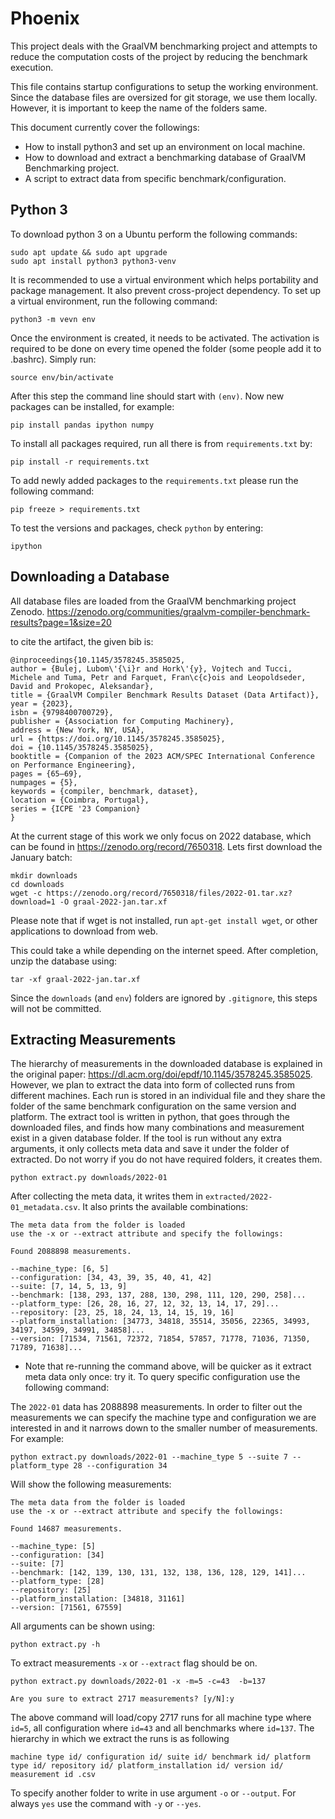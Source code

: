 # Phoenix
This project deals with the GraalVM benchmarking project and attempts to reduce the computation costs of the project by reducing the benchmark execution. 

This file contains startup configurations to setup the working environment. Since the database files are oversized for git storage, we use them locally. However, it is important to keep the name of the folders same. 

This document currently cover the followings:
* How to install python3 and set up an environment on local machine.
* How to download and extract a benchmarking database of GraalVM Benchmarking project.
* A script to extract data from specific benchmark/configuration.

## Python 3
To download python 3 on a Ubuntu perform the following commands:

```command-line
sudo apt update && sudo apt upgrade
sudo apt install python3 python3-venv
```

It is recommended to use a virtual environment which helps portability and package management. It also prevent cross-project dependency. To set up a virtual environment, run the following command:

```command-line
python3 -m vevn env
```

Once the environment is created, it needs to be activated. The activation is required to be done on every time opened the folder (some people add it to .bashrc). Simply run:

```command-line
source env/bin/activate
```

After this step the command line should start with `(env)`. Now new packages can be installed, for example:

```command-line
pip install pandas ipython numpy
```

To install all packages required, run all there is from `requirements.txt` by:
```command-line
pip install -r requirements.txt
```

To add newly added packages to the `requirements.txt` please run the following command:
```command-line
pip freeze > requirements.txt
```

To test the versions and packages, check `python` by entering: 
```command-line
ipython
```



## Downloading a Database
All database files are loaded from the GraalVM benchmarking project Zenodo. https://zenodo.org/communities/graalvm-compiler-benchmark-results?page=1&size=20

to cite the artifact, the given bib is:
```
@inproceedings{10.1145/3578245.3585025,
author = {Bulej, Lubom\'{\i}r and Hork\'{y}, Vojtech and Tucci, Michele and Tuma, Petr and Farquet, Fran\c{c}ois and Leopoldseder, David and Prokopec, Aleksandar},
title = {GraalVM Compiler Benchmark Results Dataset (Data Artifact)},
year = {2023},
isbn = {9798400700729},
publisher = {Association for Computing Machinery},
address = {New York, NY, USA},
url = {https://doi.org/10.1145/3578245.3585025},
doi = {10.1145/3578245.3585025},
booktitle = {Companion of the 2023 ACM/SPEC International Conference on Performance Engineering},
pages = {65–69},
numpages = {5},
keywords = {compiler, benchmark, dataset},
location = {Coimbra, Portugal},
series = {ICPE '23 Companion}
}
```

At the current stage of this work we only focus on 2022 database, which can be found in https://zenodo.org/record/7650318. Lets first download the January batch:

```command-line
mkdir downloads
cd downloads
wget -c https://zenodo.org/record/7650318/files/2022-01.tar.xz?download=1 -O graal-2022-jan.tar.xf
```

Please note that if wget is not installed, run `apt-get install wget`, or other applications to download from web. 

This could take a while depending on the internet speed. After completion, unzip the database using:

```command-line
tar -xf graal-2022-jan.tar.xf
```

Since the `downloads` (and `env`) folders are ignored by `.gitignore`, this steps will not be committed.


## Extracting Measurements
The hierarchy of measurements in the downloaded database is explained in the original paper: https://dl.acm.org/doi/epdf/10.1145/3578245.3585025. However, we plan to extract the data into form of collected runs from different machines. Each run is stored in an individual file and they share the folder of the same benchmark configuration on the same version and platform. The extract tool is written in python, that goes through the downloaded files, and finds how many combinations and measurement exist in a given database folder. If the tool is run without any extra arguments, it only collects meta data and save it under the folder of extracted. Do not worry if you do not have required folders, it creates them.

```command-line
python extract.py downloads/2022-01
```

After collecting the meta data, it writes them in `extracted/2022-01_metadata.csv`. It also prints the available combinations:
```shell
The meta data from the folder is loaded
use the -x or --extract attribute and specify the followings:

Found 2088898 measurements.

--machine_type: [6, 5]
--configuration: [34, 43, 39, 35, 40, 41, 42]
--suite: [7, 14, 5, 13, 9]
--benchmark: [138, 293, 137, 288, 130, 298, 111, 120, 290, 258]...
--platform_type: [26, 28, 16, 27, 12, 32, 13, 14, 17, 29]...
--repository: [23, 25, 18, 24, 13, 14, 15, 19, 16]
--platform_installation: [34773, 34818, 35514, 35056, 22365, 34993, 34197, 34599, 34991, 34858]...
--version: [71534, 71561, 72372, 71854, 57857, 71778, 71036, 71350, 71789, 71638]...
```
* Note that re-running the command above, will be quicker as it extract meta data only once: try it.
To query specific configuration use the following command:

The `2022-01` data has 2088898 measurements. In order to filter out the measurements we can specify the machine type and configuration we are interested in and it narrows down to the smaller number of measurements. For example:

```command-line
python extract.py downloads/2022-01 --machine_type 5 --suite 7 --platform_type 28 --configuration 34
```

Will show the following measurements:
```shell
The meta data from the folder is loaded
use the -x or --extract attribute and specify the followings:

Found 14687 measurements.

--machine_type: [5]
--configuration: [34]
--suite: [7]
--benchmark: [142, 139, 130, 131, 132, 138, 136, 128, 129, 141]...
--platform_type: [28]
--repository: [25]
--platform_installation: [34818, 31161]
--version: [71561, 67559]
```

All arguments can be shown using:
```command-line
python extract.py -h 
```

To extract measurements `-x` or `--extract` flag should be on.

```command-line
python extract.py downloads/2022-01 -x -m=5 -c=43  -b=137  
```
```shell
Are you sure to extract 2717 measurements? [y/N]:y
```
The above command will load/copy 2717 runs for all machine type where `id=5`, all configuration where `id=43` and all benchmarks where `id=137`. The hierarchy in which we extract the runs is as following

`machine type id/ configuration id/ suite id/ benchmark id/ platform type id/ repository id/ platform_installation id/ version id/ measurement id .csv`

To specify another folder to write in use argument `-o` or `--output`. For always `yes` use the command with `-y` or `--yes`.
